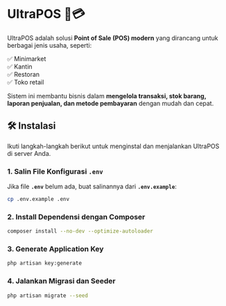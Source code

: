 # **UltraPOS** 🛒💳

UltraPOS adalah solusi **Point of Sale (POS) modern** yang dirancang untuk berbagai jenis usaha, seperti:

✅ Minimarket\
✅ Kantin\
✅ Restoran\
✅ Toko retail

Sistem ini membantu bisnis dalam **mengelola transaksi, stok barang, laporan penjualan, dan metode pembayaran** dengan mudah dan cepat.

## **🛠️ Instalasi**

Ikuti langkah-langkah berikut untuk menginstal dan menjalankan UltraPOS di server Anda.

### **1. Salin File Konfigurasi**  **`.env`**

Jika file **`.env`** belum ada, buat salinannya dari **`.env.example`**:

```sh
cp .env.example .env
```

### **2. Install Dependensi dengan Composer**

```sh
composer install --no-dev --optimize-autoloader
```

### **3. Generate Application Key**

```sh
php artisan key:generate
```

### **4. Jalankan Migrasi dan Seeder**

```sh
php artisan migrate --seed
```



